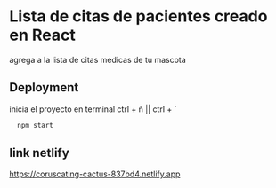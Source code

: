 # Lista de citas de pacientes creado en React

agrega a la lista de citas medicas de tu mascota
## Deployment

inicia el proyecto en terminal ctrl + ñ || ctrl + ´

```bash
  npm start
```


## link netlify

https://coruscating-cactus-837bd4.netlify.app
